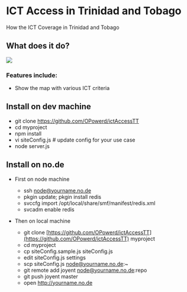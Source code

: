 # ICT Access in Trinidad and Tobago

How the ICT Coverage in Trinidad and Tobago

## What does it do?

<img src="http://www.muruca.org/wp-content/uploads/2010/10/rdf_200.png">



### Features include:

* Show the map with various ICT criteria 

## Install on dev machine
* git clone https://github.com/OPowerd/ictAccessTT
* cd myproject
* npm install
* vi siteConfig.js # update config for your use case
* node server.js

## Install on no.de
* First on node machine
	* ssh node@yourname.no.de
	* pkgin update; pkgin install redis
	* svccfg import /opt/local/share/smf/manifest/redis.xml
	* svcadm enable redis

* Then on local machine
	* git clone [https://github.com/OPowerd/ictAccessTT](https://github.com/OPowerd/ictAccessTT) myproject
	* cd myproject
	* cp siteConfig.sample.js siteConfig.js
	* edit siteConfig.js settings
	* scp siteConfig.js node@yourname.no.de:~
	* git remote add joyent node@yourname.no.de:repo
	* git push joyent master
	* open http://yourname.no.de
